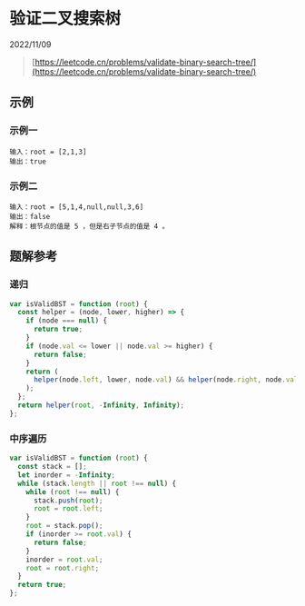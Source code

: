 # 验证二叉搜索树

2022/11/09

> [https://leetcode.cn/problems/validate-binary-search-tree/](https://leetcode.cn/problems/validate-binary-search-tree/)

## 示例

### 示例一

```text
输入：root = [2,1,3]
输出：true
```

### 示例二

```text
输入：root = [5,1,4,null,null,3,6]
输出：false
解释：根节点的值是 5 ，但是右子节点的值是 4 。
```

## 题解参考

### 递归

```javascript
var isValidBST = function (root) {
  const helper = (node, lower, higher) => {
    if (node === null) {
      return true;
    }
    if (node.val <= lower || node.val >= higher) {
      return false;
    }
    return (
      helper(node.left, lower, node.val) && helper(node.right, node.val, higher)
    );
  };
  return helper(root, -Infinity, Infinity);
};
```

### 中序遍历

```javascript
var isValidBST = function (root) {
  const stack = [];
  let inorder = -Infinity;
  while (stack.length || root !== null) {
    while (root !== null) {
      stack.push(root);
      root = root.left;
    }
    root = stack.pop();
    if (inorder >= root.val) {
      return false;
    }
    inorder = root.val;
    root = root.right;
  }
  return true;
};
```
